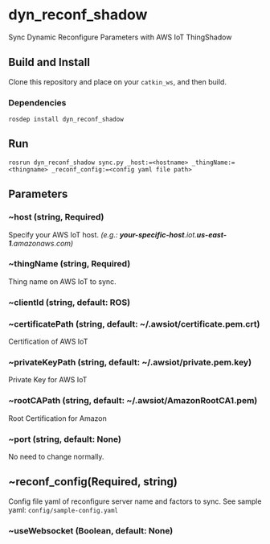 # dyn_reconf_shadow
Sync Dynamic Reconfigure Parameters with AWS IoT ThingShadow

## Build and Install

Clone this repository and place on your `catkin_ws`, and then build.

### Dependencies
```
rosdep install dyn_reconf_shadow
```


## Run

```
rosrun dyn_reconf_shadow sync.py _host:=<hostname> _thingName:=<thingname> _reconf_config:=<config yaml file path>
```

## Parameters


### ~host (string, Required)
Specify your AWS IoT host. *(e.g.: **your-specific-host**.iot.**us-east-1**.amazonaws.com)*

### ~thingName (string, Required)
Thing name on AWS IoT to sync.

### ~clientId  (string, default: ROS)

### ~certificatePath  (string, default: ~/.awsiot/certificate.pem.crt)
Certification of AWS IoT

### ~privateKeyPath (string, default: ~/.awsiot/private.pem.key)
Private Key for AWS IoT

### ~rootCAPath (string, default: ~/.awsiot/AmazonRootCA1.pem)
Root Certification for Amazon

### ~port (string, default: None)
No need to change normally.

## ~reconf_config(Required, string)
Config file yaml of reconfigure server name and factors to sync.
See sample yaml: `config/sample-config.yaml`

### ~useWebsocket (Boolean, default: None)


